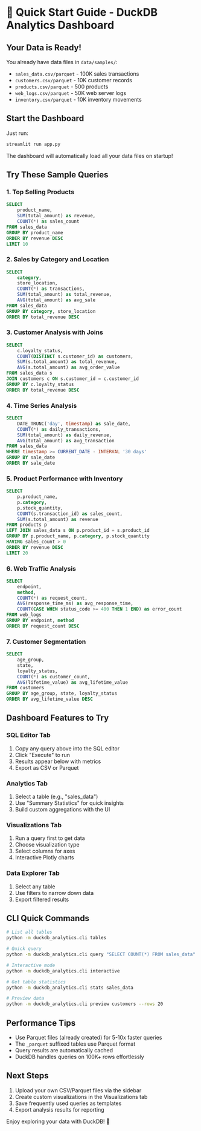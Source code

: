# 🚀 Quick Start Guide - DuckDB Analytics Dashboard

## Your Data is Ready!

You already have data files in `data/samples/`:
- `sales_data.csv/parquet` - 100K sales transactions
- `customers.csv/parquet` - 10K customer records  
- `products.csv/parquet` - 500 products
- `web_logs.csv/parquet` - 50K web server logs
- `inventory.csv/parquet` - 10K inventory movements

## Start the Dashboard

Just run:
```bash
streamlit run app.py
```

The dashboard will automatically load all your data files on startup!

## Try These Sample Queries

### 1. Top Selling Products
```sql
SELECT 
    product_name,
    SUM(total_amount) as revenue,
    COUNT(*) as sales_count
FROM sales_data
GROUP BY product_name
ORDER BY revenue DESC
LIMIT 10
```

### 2. Sales by Category and Location
```sql
SELECT 
    category,
    store_location,
    COUNT(*) as transactions,
    SUM(total_amount) as total_revenue,
    AVG(total_amount) as avg_sale
FROM sales_data
GROUP BY category, store_location
ORDER BY total_revenue DESC
```

### 3. Customer Analysis with Joins
```sql
SELECT 
    c.loyalty_status,
    COUNT(DISTINCT s.customer_id) as customers,
    SUM(s.total_amount) as total_revenue,
    AVG(s.total_amount) as avg_order_value
FROM sales_data s
JOIN customers c ON s.customer_id = c.customer_id
GROUP BY c.loyalty_status
ORDER BY total_revenue DESC
```

### 4. Time Series Analysis
```sql
SELECT 
    DATE_TRUNC('day', timestamp) as sale_date,
    COUNT(*) as daily_transactions,
    SUM(total_amount) as daily_revenue,
    AVG(total_amount) as avg_transaction
FROM sales_data
WHERE timestamp >= CURRENT_DATE - INTERVAL '30 days'
GROUP BY sale_date
ORDER BY sale_date
```

### 5. Product Performance with Inventory
```sql
SELECT 
    p.product_name,
    p.category,
    p.stock_quantity,
    COUNT(s.transaction_id) as sales_count,
    SUM(s.total_amount) as revenue
FROM products p
LEFT JOIN sales_data s ON p.product_id = s.product_id
GROUP BY p.product_name, p.category, p.stock_quantity
HAVING sales_count > 0
ORDER BY revenue DESC
LIMIT 20
```

### 6. Web Traffic Analysis
```sql
SELECT 
    endpoint,
    method,
    COUNT(*) as request_count,
    AVG(response_time_ms) as avg_response_time,
    COUNT(CASE WHEN status_code >= 400 THEN 1 END) as error_count
FROM web_logs
GROUP BY endpoint, method
ORDER BY request_count DESC
```

### 7. Customer Segmentation
```sql
SELECT 
    age_group,
    state,
    loyalty_status,
    COUNT(*) as customer_count,
    AVG(lifetime_value) as avg_lifetime_value
FROM customers
GROUP BY age_group, state, loyalty_status
ORDER BY avg_lifetime_value DESC
```

## Dashboard Features to Try

### SQL Editor Tab
1. Copy any query above into the SQL editor
2. Click "Execute" to run
3. Results appear below with metrics
4. Export as CSV or Parquet

### Analytics Tab
1. Select a table (e.g., "sales_data")
2. Use "Summary Statistics" for quick insights
3. Build custom aggregations with the UI

### Visualizations Tab
1. Run a query first to get data
2. Choose visualization type
3. Select columns for axes
4. Interactive Plotly charts

### Data Explorer Tab
1. Select any table
2. Use filters to narrow down data
3. Export filtered results

## CLI Quick Commands

```bash
# List all tables
python -m duckdb_analytics.cli tables

# Quick query
python -m duckdb_analytics.cli query "SELECT COUNT(*) FROM sales_data"

# Interactive mode
python -m duckdb_analytics.cli interactive

# Get table statistics
python -m duckdb_analytics.cli stats sales_data

# Preview data
python -m duckdb_analytics.cli preview customers --rows 20
```

## Performance Tips

- Use Parquet files (already created) for 5-10x faster queries
- The `_parquet` suffixed tables use Parquet format
- Query results are automatically cached
- DuckDB handles queries on 100K+ rows effortlessly

## Next Steps

1. Upload your own CSV/Parquet files via the sidebar
2. Create custom visualizations in the Visualizations tab
3. Save frequently used queries as templates
4. Export analysis results for reporting

Enjoy exploring your data with DuckDB! 🦆